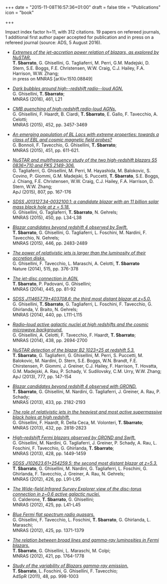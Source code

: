 +++
date = "2015-11-08T16:57:36+01:00"
draft = false
title = "Publications"
icon = "book"

+++

Impact index factor h=11, with 312 citations. 19 papers on refereed journals, 1 additional first author paper accepted for publication and in press on a refereed journal (source: ADS, 5 August 2016).

- [*Extremes of the jet-accretion power relation of blazars, as explored by NuSTAR.*](http://adsabs.harvard.edu/abs/2015arXiv151008849S)  
  **T. Sbarrato**, G. Ghisellini, G. Tagliaferri, M. Perri, G.M. Madejski, D. Stern,
  S.E. Boggs, F.E. Christensen, W.W. Craig, C.J. Hailey, F.A. Harrison, W.W. Zhang;  
  in press on MNRAS [arXiv:1510.08849]

- [*Dark bubbles around high--redshift radio--loud AGN.*](http://adsabs.harvard.edu/abs/2016MNRAS.461L..21G)  
  G. Ghisellini, **T. Sbarrato**;  
  MNRAS (2016), 461, L21
    
- [*CMB quenching of high-redshift radio-loud AGNs.*](http://adsabs.harvard.edu/abs/2015MNRAS.452.3457G)  
  G. Ghisellini, F. Haardt, B. Ciardi, **T. Sbarrato**, E. Gallo, F. Tavecchio, A. Celotti;  
  MNRAS (2015), 452, pp. 3457-3469

- [*An emerging population of BL Lacs with extreme properties: towards a class of EBL and cosmic magnetic field probes?*](http://adsabs.harvard.edu/abs/2015MNRAS.451..611B)  
  G. Bonnoli, F. Tavecchio, G. Ghisellini, **T. Sbarrato**;  
  MNRAS (2015), 451, pp. 611-621.

- [*NuSTAR and multifrequency study of the two high-redshift blazars S5 0836+710 and PKS 2149-306.*](http://adsabs.harvard.edu/abs/2015ApJ...807..167T)  
  G. Tagliaferri, G. Ghisellini, M. Perri, M. Hayashida, M. Balokovic, S. Covino,
  P. Giommi, G.M. Madejski, S. Puccetti, **T. Sbarrato**, S.E. Boggs, J. Chiang,
  F.E. Christensen, W.W. Craig, C.J. Hailey, F.A. Harrison, D. Stern, W.W. Zhang;  
  ApJ (2015), 807, pp. 167-176

- [*SDSS J013127.34-0032100.1: a candidate blazar with an 11 billion solar mass black hole at z = 5.18.*](http://adsabs.harvard.edu/abs/2015MNRAS.450L..34G)  
  G. Ghisellini, G. Tagliaferri, **T. Sbarrato**, N. Gehrels;  
  MNRAS (2015), 450, pp. L34-L38

- [*Blazar candidates beyond redshift 4 observed by Swift.*](http://adsabs.harvard.edu/abs/2015MNRAS.446.2483S)  
  **T. Sbarrato**, G. Ghisellini, G. Tagliaferri, L. Foschini, M. Nardini,
  F. Tavecchio, N. Gehrels;  
  MNRAS (2015), 446, pp. 2483-2489

- [*The power of relativistic jets is larger than the luminosity of their accretion disks.*](http://adsabs.harvard.edu/abs/2014Natur.515..376G)  
  G. Ghisellini, F. Tavecchio, L. Maraschi, A. Celotti, **T. Sbarrato**  
  Nature (2014), 515, pp. 376-378

- [*The jet-disc connection in AGN.*](http://adsabs.harvard.edu/abs/2014MNRAS.445...81S)  
  **T. Sbarrato**, P. Padovani, G. Ghisellini;  
  MNRAS (2014), 445, pp. 81-92

- [*SDSS J114657.79+403708.6: the third most distant blazar at z=5.0.*](http://adsabs.harvard.edu/abs/2014MNRAS.440L.111G)  
  G. Ghisellini, **T. Sbarrato**, G. Tagliaferri, L. Foschini, F. Tavecchio,
  G. Ghirlanda, V. Braito, N. Gehrels;  
  MNRAS (2014), 440, pp. L111-L115

- [*Radio–loud active galactic nuclei at high redshifts and the cosmic microwave background.*](http://adsabs.harvard.edu/abs/2014MNRAS.438.2694G)  
  G. Ghisellini, A. Celotti, F. Tavecchio, F. Haardt, **T. Sbarrato**;  
  MNRAS (2014), 438, pp. 2694-2700

- [*NuSTAR detection of the blazar B2 1023+25 at redshift 5.3.*](http://adsabs.harvard.edu/abs/2013ApJ...777..147S)  
  **T. Sbarrato**, G. Tagliaferri, G. Ghisellini, M. Perri, S. Puccetti, M. Balokovic,
  M. Nardini, D. Stern, S.E. Boggs, W.N. Brandt, F.E. Chirstensen, P. Giommi, J. Greiner,
  C.J. Hailey, F. Harrison, T. Hovatta, G.M. Madejski, A. Rau, P. Schady, V. Sudilovsky,
  C.M. Urry, W.W. Zhang;  
  ApJ (2013), 777, pp. 147-154

- [*Blazar candidates beyond redshift 4 observed with GROND.*](http://adsabs.harvard.edu/abs/2013MNRAS.433.2182S)  
  **T. Sbarrato**, G. Ghisellini, M. Nardini, G. Tagliaferri, J. Greiner, A. Rau, P. Schady;  
  MNRAS (2013), 433, pp. 2182-2193

- [*The role of relativistic jets in the heaviest and most active supermassive black holes at high redshift.*](http://adsabs.harvard.edu/abs/2013MNRAS.432.2818G)  
  G. Ghisellini, F. Haardt, R. Della Ceca, M. Volonteri, **T. Sbarrato**;  
  MNRAS (2013), 432, pp. 2818-2823

- [*High–redshift Fermi blazars observed by GROND and Swift.*](http://adsabs.harvard.edu/abs/2013MNRAS.428.1449G)  
  G. Ghisellini, M. Nardini, G. Tagliaferri, J. Greiner, P. Schady, A. Rau, L. Foschini,
  F. Tavecchio, G. Ghirlanda, **T. Sbarrato**;  
  MNRAS (2013), 428, pp. 1449-1459

- [*SDSS J102623.61+254259.5: the second most distant blazar at z=5.3.*](http://adsabs.harvard.edu/abs/2012MNRAS.426L..91S)  
  **T. Sbarrato**, G. Ghisellini, M. Nardini, G. Tagliaferri, L. Foschini, G. Ghirlanda,
  F. Tavecchio, J. Greiner, A. Rau, N. Gehrels;  
  MNRAS (2012), 426, pp. L91-L95

- [*The Wide-field Infrared Survey Explorer view of the disc-torus connection in z~0.6 active galactic nuclei.*](http://adsabs.harvard.edu/abs/2012MNRAS.425L..41C)  
  G. Calderone, **T. Sbarrato**, G. Ghisellini;  
  MNRAS (2012), 425, pp. L41-L45

- [*Blue Fermi flat spectrum radio quasars.*](http://adsabs.harvard.edu/abs/2012MNRAS.425.1371G)  
  G. Ghisellini, F. Tavecchio, L. Foschini, **T. Sbarrato**, G. Ghirlanda, L. Maraschi;  
  MNRAS (2012), 425, pp. 1371-1379

- [*The relation between broad lines and gamma-ray luminosities in Fermi blazars.*](http://adsabs.harvard.edu/abs/2012MNRAS.421.1764S)  
  **T. Sbarrato**, G. Ghisellini, L. Maraschi, M. Colpi;  
  MNRAS (2012), 421, pp. 1764-1778

- [*Study of the variability of Blazars gamma-ray emission.*](http://adsabs.harvard.edu/abs/2011AdSpR..48..998S)  
  **T. Sbarrato**, L. Foschini, G. Ghisellini, F. Tavecchio;  
  AdSpR (2011), 48, pp. 998-1003
